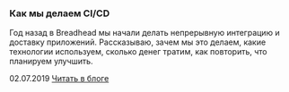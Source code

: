 ### Как мы делаем CI/CD

Год назад в Breadhead мы начали делать непрерывную интеграцию и доставку приложений. Рассказываю, зачем мы это делаем, какие технологии используем, сколько денег тратим, как повторить, что планируем улучшить.

02.07.2019 [Читать в блоге](https://blog.kamyshev.me/breadhead-ci-cd/?utm_source=personal_site)
